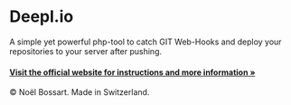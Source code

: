 # Deepl.io
A simple yet powerful php-tool to catch GIT Web-Hooks and deploy your repositories to your server after pushing.

#### [Visit the official website for instructions and more information »](http://deepl.io)

© Noël Bossart. Made in Switzerland.
